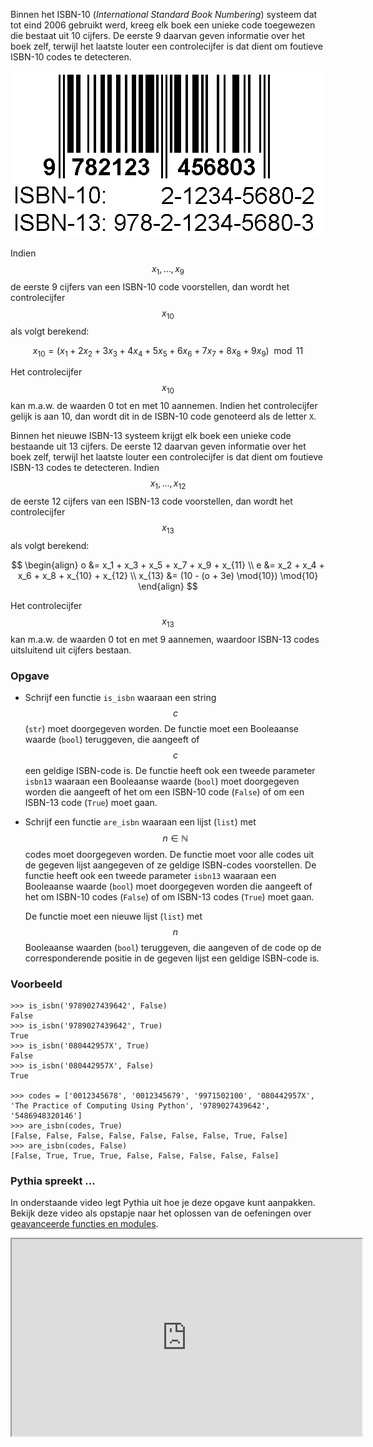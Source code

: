 Binnen het ISBN-10 (_International Standard Book Numbering_) systeem dat tot eind 2006 gebruikt werd, kreeg elk boek een unieke code toegewezen die bestaat uit 10 cijfers. De eerste 9 daarvan geven informatie over het boek zelf, terwijl het laatste louter een controlecijfer is dat dient om foutieve ISBN-10 codes te detecteren.

<div class="dodona-centered-group">
<img src="media/ISBN.gif" alt="IBSN">
</div>

Indien $$x_1, \ldots, x_9$$ de eerste 9 cijfers van een ISBN-10 code voorstellen, dan wordt het controlecijfer $$x_{10}$$ als volgt berekend:

$$
x_{10} = (x_1+ 2x_2+ 3x_3+ 4x_4+ 5x_5+ 6x_6+ 7x_7+ 8x_8+ 9x_9) \mod{11}
$$

Het controlecijfer $$x_{10}$$ kan m.a.w. de waarden 0 tot en met 10 aannemen. Indien het controlecijfer gelijk is aan 10, dan wordt dit in de ISBN-10 code genoteerd als de letter `X`.

Binnen het nieuwe ISBN-13 systeem krijgt elk boek een unieke code bestaande uit 13 cijfers. De eerste 12 daarvan geven informatie over het boek zelf, terwijl het laatste louter een controlecijfer is dat dient om foutieve ISBN-13 codes te detecteren. Indien $$x_1, \ldots, x_{12}$$ de eerste 12 cijfers van een ISBN-13 code voorstellen, dan wordt het controlecijfer $$x_{13}$$ als volgt berekend: 

$$
\begin{align}
 o &= x_1 + x_3 + x_5 + x_7 + x_9 + x_{11} \\
 e &= x_2 + x_4 + x_6 + x_8 + x_{10} + x_{12} \\
 x_{13} &= (10 - (o + 3e) \mod{10}) \mod{10}
\end{align}
$$

Het controlecijfer $$x_{13}$$ kan m.a.w. de waarden 0 tot en met 9 aannemen, waardoor ISBN-13 codes uitsluitend uit cijfers bestaan.

### Opgave

*   Schrijf een functie `is_isbn` waaraan een string $$c$$ (`str`) moet doorgegeven worden. De functie moet een Booleaanse waarde (`bool`) teruggeven, die aangeeft of $$c$$ een geldige ISBN-code is. De functie heeft ook een tweede parameter `isbn13` waaraan een Booleaanse waarde (`bool`) moet doorgegeven worden die aangeeft of het om een ISBN-10 code (`False`) of om een ISBN-13 code (`True`) moet gaan.

*   Schrijf een functie `are_isbn` waaraan een lijst (`list`) met $$n \in \mathbb{N}$$ codes moet doorgegeven worden. De functie moet voor alle codes uit de gegeven lijst aangegeven of ze geldige ISBN-codes voorstellen. De functie heeft ook een tweede parameter `isbn13` waaraan een Booleaanse waarde (`bool`) moet doorgegeven worden die aangeeft of het om ISBN-10 codes (`False`) of om ISBN-13 codes (`True`) moet gaan.

    De functie moet een nieuwe lijst (`list`) met $$n$$ Booleaanse waarden (`bool`) teruggeven, die aangeven of de code op de corresponderende positie in de gegeven lijst een geldige ISBN-code is.

### Voorbeeld

```pydocstring
>>> is_isbn('9789027439642', False)
False
>>> is_isbn('9789027439642', True)
True
>>> is_isbn('080442957X', True)
False
>>> is_isbn('080442957X', False)
True

>>> codes = ['0012345678', '0012345679', '9971502100', '080442957X', 'The Practice of Computing Using Python', '9789027439642', '5486948320146']
>>> are_isbn(codes, True)
[False, False, False, False, False, False, False, True, False]
>>> are_isbn(codes, False)
[False, True, True, True, False, False, False, False, False]
```

### Pythia spreekt …

In onderstaande video legt Pythia uit hoe je deze opgave kunt aanpakken. Bekijk deze video als opstapje naar het oplossen van de oefeningen over [geavanceerde functies en modules](https://dodona.ugent.be/nl/exercises/?filter=opgaven/reeks07).

<div class="dodona-centered-group"><iframe src="https://www.youtube.com/embed/KYkcbV66zNk" allow="autoplay; encrypted-media" allowfullscreen="" height="315" width="560"></iframe></div>
